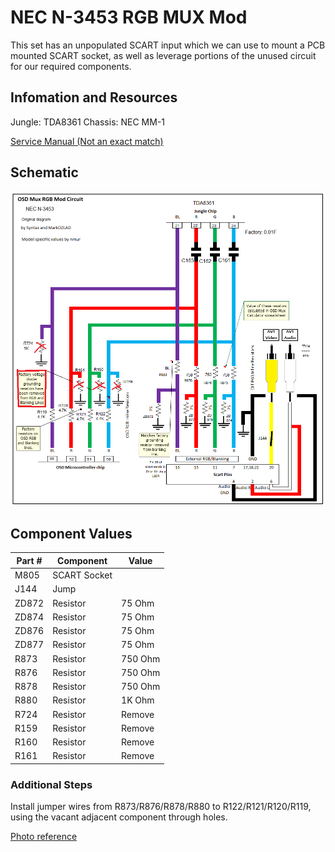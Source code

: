 # NEC N-3453 RGB MUX Mod

This set has an unpopulated SCART input which we can use to mount a PCB mounted SCART socket, as well as leverage portions of the unused circuit for our required components.  

## Infomation and Resources

Jungle: TDA8361
Chassis: NEC MM-1

[Service Manual (Not an exact match)](./res/service_manual.jpg)

## Schematic

![Schematic](./img/schematic.png)

## Component Values

| Part #       | Component    | Value      |
| ------------ | ------------ | ---------- |
| M805         | SCART Socket |            |
| J144         | Jump         |            |
| ZD872        | Resistor     | 75 Ohm     |
| ZD874        | Resistor     | 75 Ohm     |
| ZD876        | Resistor     | 75 Ohm     |
| ZD877        | Resistor     | 75 Ohm     |
| R873         | Resistor     | 750 Ohm    |
| R876         | Resistor     | 750 Ohm    |
| R878         | Resistor     | 750 Ohm    |
| R880         | Resistor     | 1K Ohm     |
| R724         | Resistor     | Remove     |
| R159         | Resistor     | Remove     |
| R160         | Resistor     | Remove     |
| R161         | Resistor     | Remove     |

### Additional Steps  

Install jumper wires from R873/R876/R878/R880 to R122/R121/R120/R119, using the vacant adjacent component through holes. 

[Photo reference](./img/wiring.jpg)
